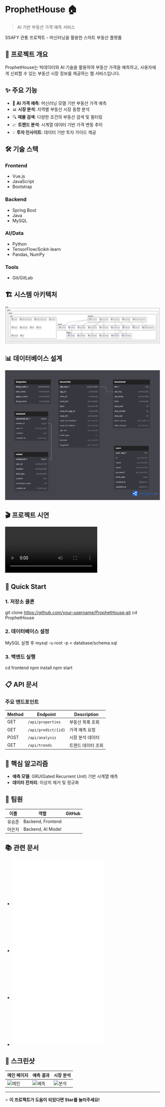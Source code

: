 # ProphetHouse 🏠

> AI 기반 부동산 가격 예측 서비스

SSAFY 관통 프로젝트 - 머신러닝을 활용한 스마트 부동산 플랫폼

## 📖 프로젝트 개요

ProphetHouse는 빅데이터와 AI 기술을 활용하여 부동산 가격을 예측하고, 사용자에게 신뢰할 수 있는 부동산 시장 정보를 제공하는 웹 서비스입니다.

## ✨ 주요 기능

- 🤖 **AI 가격 예측**: 머신러닝 모델 기반 부동산 가격 예측
- 📊 **시장 분석**: 지역별 부동산 시장 동향 분석
- 🔍 **매물 검색**: 다양한 조건의 부동산 검색 및 필터링
- 📈 **트렌드 분석**: 시계열 데이터 기반 가격 변동 추이
- 💡 **투자 인사이트**: 데이터 기반 투자 가이드 제공

## 🛠️ 기술 스택

### Frontend
- Vue.js
- JavaScript
- Bootstrap

### Backend  
- Spring Boot
- Java
- MySQL

### AI/Data
- Python
- TensorFlow/Scikit-learn
- Pandas, NumPy

### Tools
- Git/GitLab

## 🏗️ 시스템 아키텍처

![시스템 구조도](ProphetHouse_다이어그램.png)

## 📊 데이터베이스 설계

![ERD](ProphetHouse_ERD.png)

## 🎬 프로젝트 시연

![시연 영상 보기](Prophet_House_시연영상_자막_.mp4)

## 🚀 Quick Start

### 1. 저장소 클론
git clone https://github.com/your-username/ProphetHouse.git
cd ProphetHouse


### 2. 데이터베이스 설정
MySQL 실행 후
mysql -u root -p < database/schema.sql


### 3. 백엔드 실행
cd frontend
npm install
npm start


## 📋 API 문서

### 주요 엔드포인트

| Method | Endpoint | Description |
|--------|----------|-------------|
| GET | `/api/properties` | 부동산 목록 조회 |
| GET | `/api/predict/{id}` | 가격 예측 요청 |
| POST | `/api/analysis` | 시장 분석 데이터 |
| GET | `/api/trends` | 트렌드 데이터 조회 |

## 🎯 핵심 알고리즘

- **예측 모델**: GRU(Gated Recurrent Unit) 기반 시계열 예측
- **데이터 전처리**: 이상치 제거 및 정규화


## 👥 팀원

| 이름 | 역할 | GitHub |
|------|------|--------|
| 유승준 | Backend, Frontend | 
| 어은지 | Backend, AI Model | 

## 📚 관련 문서

- ![📋 프로젝트 발표자료](250528_13기_대전_5반_관통PJT_유승준_어은지.pdf)
- ![📐 시스템 설계서](ProphetHouse_설계서.pdf)
- ![🎨 화면정의서](ProphetHouse_화면정의서.pdf)
- ![📖 프로젝트 명세서](Prophethouse_명세서.pdf)

## 📱 스크린샷

| 메인 페이지 | 예측 결과 | 시장 분석 |
|-----------|---------|---------|
| ![메인](screenshot1.png) | ![예측](screenshot2.png) | ![분석](screenshot3.png) |


---

⭐ **이 프로젝트가 도움이 되었다면 Star를 눌러주세요!**
